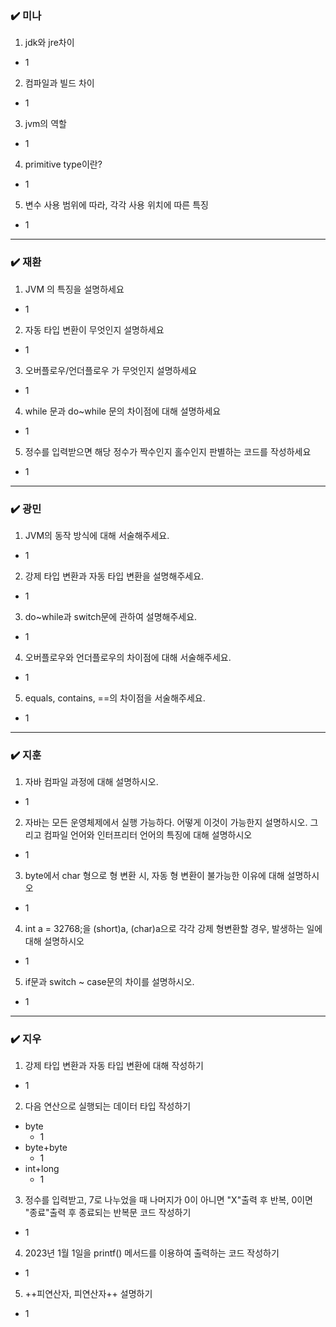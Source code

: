 ### ✔️ 미나
1. jdk와 jre차이 
- 1
2. 컴파일과 빌드 차이
- 1
3. jvm의 역할
- 1
4. primitive type이란?
- 1
5. 변수 사용 범위에 따라, 각각 사용 위치에 따른 특징
- 1
***

### ✔️ 재환
1. JVM 의 특징을 설명하세요
- 1
2. 자동 타입 변환이 무엇인지 설명하세요
- 1
3. 오버플로우/언더플로우 가 무엇인지 설명하세요
- 1
4. while 문과 do~while 문의 차이점에 대해 설명하세요
- 1
5. 정수를 입력받으면 해당 정수가 짝수인지 홀수인지 판별하는 코드를 작성하세요
- 1
***

### ✔️ 광민
1. JVM의 동작 방식에 대해 서술해주세요.
- 1
2. 강제 타입 변환과 자동 타입 변환을 설명해주세요.
- 1
3. do~while과 switch문에 관하여 설명해주세요.
- 1
4. 오버플로우와 언더플로우의 차이점에 대해 서술해주세요.
- 1
5. equals, contains, ==의 차이점을 서술해주세요.
- 1
***

### ✔️ 지훈
1. 자바 컴파일 과정에 대해 설명하시오.
  - 1
2. 자바는 모든 운영체제에서 실행 가능하다. 어떻게 이것이 가능한지 설명하시오. 그리고 컴파일 언어와 인터프리터 언어의 특징에 대해 설명하시오
  - 1
3. byte에서 char 형으로 형 변환 시, 자동 형 변환이 불가능한 이유에 대해 설명하시오
  - 1
4. int a = 32768;을 (short)a, (char)a으로 각각 강제 형변환할 경우, 발생하는 일에 대해 설명하시오 
  - 1
5. if문과 switch ~ case문의 차이를 설명하시오.  
  - 1
***

### ✔️ 지우
1. 강제 타입 변환과 자동 타입 변환에 대해 작성하기
  - 1
2. 다음 연산으로 실행되는 데이터 타입 작성하기
  - byte
    - 1
  - byte+byte
    - 1
  - int+long
    - 1
3. 정수를 입력받고, 7로 나누었을 때 나머지가 0이 아니면 "X"출력 후 반복, 0이면 "종료"출력 후 종료되는 반복문 코드 작성하기
  - 1
4. 2023년 1월 1일을 printf() 메서드를 이용하여 출력하는 코드 작성하기
  - 1
5. ++피연산자, 피연산자++ 설명하기
  - 1

